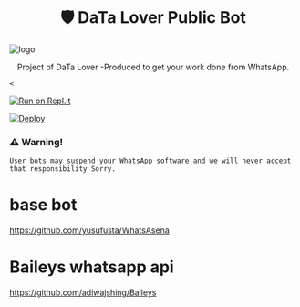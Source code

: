 <h1 align="center"><b> 🛡️ DaTa Lover Public Bot  </b></h1>

![logo](https://images.unsplash.com/photo-1541963687243-a314178d14f0?ixlib=rb-1.2.1&ixid=MnwxMjA3fDB8MHxwaG90by1yZWxhdGVkfDR8fHxlbnwwfHx8fA%3D%3D&auto=format&fit=crop&w=500&q=60.jpg)




<p align="center">
    Project of DaTa Lover -Produced to get your work done from WhatsApp. 
    
    <
</p>

[![Run on Repl.it](https://repl.it/badge/github/phaticusthiccy/WhatsAsenaDuplicated)](https://replit.com/@lasindu123/XTROID)

[![Deploy](https://www.herokucdn.com/deploy/button.svg)](https://heroku.com/deploy?template=https://github.com/chamidu12345/DaTa-Lover-)

### ⚠️ Warning! 
```
User bots may suspend your WhatsApp software and we will never accept that responsibility Sorry.
```

# base bot
https://github.com/yusufusta/WhatsAsena

# Baileys whatsapp api 
https://github.com/adiwajshing/Baileys
